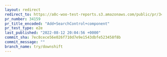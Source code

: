 ```yaml
---
layout: redirect
redirect_to: https://a8c-woo-test-reports.s3.amazonaws.com/public/pr/34159/e2e/index.html
pr_number: 34159
pr_title_encoded: "Add+SearchControl+component"
pr_test_type: e2e
last_published: "2022-08-12 20:04:56 +0000"
commit_sha: 7ec8cece56e026f710d7e9e1543dbfe523458f8b
commit_message: ""
branch_name: try/downshift
---
```

